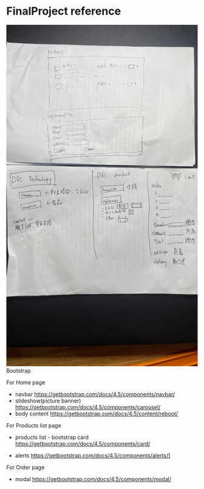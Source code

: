 # FinalProject reference 

![image-20230528232921704](/resource/media/images/IMG_1085.JPG)
Bootstrap

For Home page
- navbar
https://getbootstrap.com/docs/4.5/components/navbar/
- slideshow(picture banner)
https://getbootstrap.com/docs/4.5/components/carousel/ 
- body content 
https://getbootstrap.com/docs/4.5/content/reboot/



For Products list page
- products list - bootstrap card
https://getbootstrap.com/docs/4.5/components/card/

- alerts
https://getbootstrap.com/docs/4.5/components/alerts/]


For Order page
- modal 
https://getbootstrap.com/docs/4.5/components/modal/

